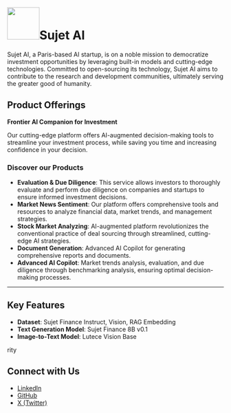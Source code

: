 # <a href="https://sujet.ai/wp-content/uploads/2023/05/rerere.svg"><img src="https://sujet.ai/wp-content/uploads/2023/05/rerere.svg" width="75"></a>Sujet AI


Sujet AI, a Paris-based AI startup, is on a noble mission to democratize investment opportunities by leveraging built-in models and cutting-edge technologies. Committed to open-sourcing its technology, Sujet AI aims to contribute to the research and development communities, ultimately serving the greater good of humanity.


## Product Offerings

**Frontier AI Companion for Investment**

Our cutting-edge platform offers AI-augmented decision-making tools to streamline your investment process, while saving you time and increasing confidence in your decision.

### Discover our Products
- **Evaluation & Due Diligence**: This service allows investors to thoroughly evaluate and perform due diligence on companies and startups to ensure informed investment decisions.
- **Market News Sentiment**: Our platform offers comprehensive tools and resources to analyze financial data, market trends, and management strategies.
- **Stock Market Analyzing**: AI-augmented platform revolutionizes the conventional practice of deal sourcing through streamlined, cutting-edge AI strategies.
- **Document Generation**: Advanced AI Copilot for generating comprehensive reports and documents.
- **Advanced AI Copilot**: Market trends analysis, evaluation, and due diligence through benchmarking analysis, ensuring optimal decision-making processes.

---

## Key Features

- **Dataset**: Sujet Finance Instruct, Vision, RAG Embedding
- **Text Generation Model**: Sujet Finance 8B v0.1
- **Image-to-Text Model**: Lutece Vision Base


rity


## Connect with Us

- [LinkedIn](https://linkedin.com/company/sujet-ai)
- [GitHub](https://github.com/sujet-ai)
- [X (Twitter)](https://twitter.com/sujet_ai)


